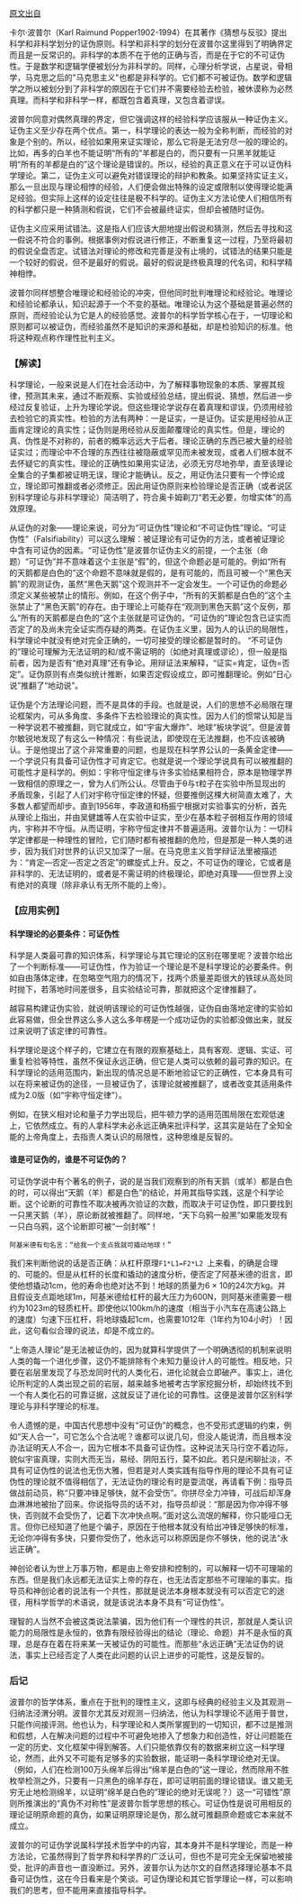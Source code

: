 <!--
author: Vincent Tian
head: http://blog.sina.com.cn/s/blog_4a8a93580101cxkh.html
date: 2016-12-08
title: 解读卡尔·波普尔的“证伪原则”
tags: 科学思想,科技哲学
category: 科学思想
status: publish
summary: 波普尔的哲学体系，重点在于批判的理性主义，这即与经典的经验主义及其观测－归纳法泾渭分明
-->

[原文出自](http://blog.sina.com.cn/s/blog_4a8a93580101cxkh.html)

卡尔·波普尔（Karl Raimund Popper1902-1994）在其著作《猜想与反驳》提出科学和非科学划分的证伪原则。科学和非科学的划分在波普尔这里得到了明确界定而且是一反常识的。非科学的本质不在于他的正确与否，而是在于它的不可证伪性。于是数学和逻辑学便被划分为非科学的。同样，心理分析学说，占星说，骨相学，马克思之后的"马克思主义"也都是非科学的。它们都不可被证伪。数学和逻辑学之所以被划分到了非科学的原因在于它们并不需要经验去检验，被休谟称为必然真理。而科学和非科学一样，都既包含着真理，又包含着谬误。

波普尔同意对偶然真理的界定，但它强调这样的经验科学应该服从一种证伪主义。证伪主义至少存在两个优点。第一，科学理论的表达一般为全称判断，而经验的对象是个别的。所以，经验如果用来证实理论，那么它将是无法穷尽一般的理论的。比如，再多的白羊也不能证明“所有的”羊都是白的，而只要有一只黑羊就能证明“所有的羊都是白的”这个理论是错误的。所以，经验的真正意义在于可以证伪科学理论。第二，证伪主义可以避免对错误理论的辩护和教条。如果坚持实证主义，那么一旦出现与理论相悖的经验，人们便会做出特殊的设定或限制以使得理论能满足经验。但实际上这样的设定往往是极不科学的。证伪主义方法论使人们相信所有的科学都只是一种猜测和假说，它们不会被最终证实，但却会被随时证伪。

证伪主义应采用试错法。这是指人们应该大胆地提出假说和猜测，然后去寻找和这一假说不符合的事例。根据事例对假说进行修正，不断重复这一过程，乃至将最初的假说全盘否定。试错法对理论的修改和完善是没有止境的，试错法的结果只能是一个较好的假说，但不是最好的假说。最好的假说是终极真理的代名词，和科学精神相悖。

波普尔同样想整合唯理论和经验论的冲突，但他同时批判唯理论和经验论。唯理论和经验论都承认，知识起源于一个不变的基础。唯理论认为这个基础是普遍必然的原则，而经验论认为它是人的经验感觉。波普尔的科学哲学核心在于，一切理论和原则都可以被证伪，而经验虽然不是知识的来源和基础，却是检验知识的标准。他将这种观点称作理性批判主义。

### 【解读】
科学理论，一般来说是人们在社会活动中，为了解释事物现象的本质、掌握其规律，预测其未来，通过不断观察、实验或经验总结，提出假说、猜想，然后进一步经过反复验证，上升为理论学说。但这些理论学说存在着真理和谬误，仍须用经验去检验它的真实性。检验的方法有两种：一是证实，一是证伪。证实是用经验从正面肯定理论的真实性；证伪则是用经验从反面颠覆理论的真实性。但是，理论的真、伪性是不对称的，前者的概率远远大于后者。理论正确的东西已被大量的经验证实过；而理论中不合理的东西往往被隐蔽或罕见而未被发现，或者人们根本就不去怀疑它的真实性。理论的正确性如果用实证法，必须无穷尽地弥举，直至该理论全集合的子集都被证明无误，理论才能确认。反之，用证伪法只要有一个悖论成立，理论即可推翻或者必须修正。因此用证伪原则来检验理论是否正确（或者说区别科学理论与非科学理论）简洁明了，符合奥卡姆剃刀“若无必要，勿增实体”的高效原理。

从证伪的对象——理论来说，可分为“可证伪性”理论和“不可证伪性”理论。“可证伪性”（Falsifiability）可以这么理解：被证理论有可证伪的方法，或者被证理论中含有可证伪的因素。“可证伪性”是波普尔证伪主义的前提，一个主张（命题）“可证伪”并不意味着这个主张是“假”的，但这个命题必是可能的。例如“所有的天鹅都是白色的”这个命题不意味就是假的，是有可能的，而且可被一个“黑色天鹅”的观测证伪，虽然“黑色天鹅”这个观测并不一定会发生。一个可证伪的命题必须定义某些被禁止的情形。例如，在这个例子中，“所有的天鹅都是白色的”这个主张禁止了“黑色天鹅”的存在。由于理论上可能存在“观测到黑色天鹅”这个反例，那么“所有的天鹅都是白色的”这个主张就是可证伪的。“可证伪的”理论包含已证实而否定了的及尚未完全证实而存疑的两类。在证伪主义里，因为人的认识的局限性，科学理论中就没有绝对完全正确的，一切可接受的理论都是暂时的。 “不可证伪的”理论可理解为无法证明的和/或不需证明的（如绝对真理或谬论），但一般是指前者，因为是否有“绝对真理”还有争论。用辩证法来解释，“证实=肯定，证伪=否定”。证伪原则有点类似统计推断，如果否定假设成立，即可推翻理论。例如“日心说”推翻了“地动说”。

证伪是个方法理论问题，而不是具体的手段。也就是说，人们的思想不必局限在理论框架内，可从多角度、多条件下去检验理论的真实性。因为人们的惯常认知是当一种学说若不被推翻，则它就成立，如“宇宙大爆炸”、地球“板块学说”。但是波普尔敏锐地发现了有这么一种情况：有些说法，即使现在无法推翻，也不应该被确认。于是他提出了这个非常重要的问题，也是现在科学界公认的一条黄金定律——一个学说只有具备可证伪性才可肯定它。也就是说一个理论学说具有可以被推翻的可能性才是科学的。例如：宇称守恒定律与许多实验结果相符合，原本是物理学界一致相信的原理之一，曾为人们所公认。尽管由于θ与τ粒子在实验中所显现出的矛盾现象，引起了人们对宇称守恒定律的怀疑，但要推倒这棵大树简直太难了，大多数人都望而却步。直到1956年，李政道和杨振宁根据对实验事实的分析，首先从理论上指出，并由吴健雄等人在实验中证实，至少在基本粒子弱相互作用的领域内，宇称并不守恒。从而证明，宇称守恒定律并不普遍适用。波普尔认为：一切科学定律都是一种理性的冒险，它们随时都有被推翻的危险，但是那是一种人类的进步，因为我们对世界的认识又加深了一层。在马克思主义哲学辩证法里被描述为：“肯定—否定—否定之否定”的螺旋式上升。反之，不可证伪的理论，它或者是非科学的、无法证明的，或者是不需证明的终极理论，即绝对真理——但世界上没有绝对的真理（除非承认有无所不能的上帝）。
### 【应用实例】
#### 科学理论的必要条件：可证伪性
科学是人类最可靠的知识体系，科学理论与其它理论的区别在哪里呢？波普尔给出了一个判断标准——可证伪性，作为验证一个理论是不是科学理论的必要条件。例如自由落体定律，在忽略空气阻力的情况下，找两个质量差距很大的铁球从高处同时抛下，若落地时间差很多，且实验结论可靠，那就把这个定律推翻了。

越容易构建证伪实验，就说明该理论的可证伪性越强，证伪自由落地定律的实验如此容易做，但全世界这么多人这么多年楞是一个成功证伪的实验都没做出来，就反过来说明了该定律的可靠性。

科学理论是这个样子的，它建立在有限的观察基础上，具有客观、逻辑、实证、可重复检验等特性，虽然不保证永远正确，但它是人类可以依赖的最可靠的知识。在科学理论的适用范围内，新出现的情况总是不断地验证它的正确性，它本身具有可以在将来被证伪的途径，一旦被证伪了，该理论就被推翻了，或者改变其适用条件成为2.0版（如“宇称守恒定律”）。

例如，在狭义相对论和量子力学出现后，把牛顿力学的适用范围局限在宏观低速上，它依然成立。有的人拿科学未必永远正确来批评科学，这其实是站在了全知全能的上帝角度上，去指责人类认识的局限性，这种思维是反智的。

#### 谁是可证伪的，谁是不可证伪的？
可证伪学说中有个著名的例子，说的是当我们观察到的所有天鹅（或羊）都是白色的时，可以得出“天鹅（羊）都是白色”的结论，并用其指导实践，这是个科学论断。这个论断的可靠性不取决被再次验证的次数，而取决于可证伪性，即只要找到一只黑天鹅（羊），原论断就被推翻了。同样地，“天下乌鸦一般黑”如果能发现有一只白乌鸦，这个论断即可被“一剑封喉”！

`阿基米德有句名言：“给我一个支点我就可撬动地球！”`

我们来判断他说的话是否正确：从杠杆原理`F1*L1=F2*L2 `上来看，的确是合理的、可能的。但是从杠杆的长度和撬动的速度分析，便否定了阿基米德的诳言，即使他想撬动1cm，他的寿命也绝对达不到！地球的质量为6 × 10的24次方kg。并且假设支点距地球1m，阿基米德给杠杆的最大压力为600N，则阿基米德需要一根约为1023m的轻质杠杆。即使他以100km/h的速度（相当于小汽车在高速公路上的速度）匀速下压杠杆，将地球撬起1cm，也需要1012年（1年约为104小时）！因此，这句看似合理的说法，却是不成立的。

“上帝造人理论”是无法被证伪的，因为就算科学提供了一个明确透彻的机制来说明人类的每一个进化步骤，这仍不能排除有个未知力量设计人的可能性。相反地，只要在岩层里发现了与恐龙同时代的人类化石，进化论就会立即破产。事实上，进化论所判定的人类出现之前的岩层，越来越多地被考古学家挖掘分析，却始终找不到一个有人类化石的可靠证据，这就反证了进化论的可靠性。这便是波普尔区别科学理论与非科学理论的标准。

令人遗憾的是，中国古代思想中没有“可证伪”的概念，也不受形式逻辑的约束，例如“天人合一”，可它怎么个合法呢？谁都可以说几句，但没人能说清，而且根本没办法证明天人不合一，因为它根本不具备可证伪性。这种说法天马行空不着边际，貌似宇宙真理，实则大而无当，易经、阴阳五行，莫不如此。若只是闲聊扯淡，不具有可证伪性的说法也无伤大雅，但若是对人类实践有指导作用的理论不具有可证伪性的理论就不值得相信了，无法证伪的理论有时是耍流氓，再请看下例：指导员做战前动员，称“只要冲锋足够快，就不会受伤”。你拼尽全力冲锋，可战后却浑身血淋淋地被抬了回来。你说指导员的话不对，指导员却说：“那是因为你冲得不够快，否则就不会受伤了，记着下次冲快点啊。”面对这么流氓的解释，你只能哑口无言。但你已经知道了他是个骗子，原因在于他根本就没有给出冲锋足够快的标准，无论你冲得有多快，只要你受伤了，他永远可以称原因是你不够快，他的说法“永远正确”。

神创论者认为世上万事万物，都是由上帝安排和控制的，可以解释一切不可理喻的东西。但是我们永远都无法证实上帝的存在，也无法否定那些不可理喻的事实。指导员和神创论者的说法有一个共性，那就是说法本身根本就没有可以否定它的途径，用科学哲学的术语说，就是该说法本身不具有“可证伪性”。

理智的人当然不会被这类说法蒙骗，因为他们有一个理性的共识，那就是人类认识能力的局限性是永恒的，依靠有限经验得出的结论（理论、命题）并不是永恒的真理，总是存在着在将来某一天被证伪的可能性。而那些“永远正确”无法证伪的说法，事实上已经否定了人类在此问题的认识上进步的可能性，这是反智的。

### 后记
波普尔的哲学体系，重点在于批判的理性主义，这即与经典的经验主义及其观测－归纳法泾渭分明。波普尔尤其反对观测－归纳法，他认为科学理论不适用于普世，只能作间接评测。他也认为，科学理论和人类所掌握到的一切知识，都不过是推测和假想，人在解决问题的过程中不可避免地掺入了想象力和创造性，好让问题能在一定的历史、文化框架中得到解答。人们只能依靠仅有的数据来树立这一科学理论，然而，此外又不可能有足够多的实验数据，能证明一条科学理论绝对无误。（例如，人们在检测100万头绵羊后得出“绵羊是白色的”这一理论，然而除用不胜枚举检测之外，只要有一只黑色的绵羊存在，即可证明前面的理论错误。谁又能无穷无止地检测绵羊，以证明“绵羊是白色的”理论的绝对无误呢？）这一“可错性”原则所推演出的“真伪不对称性”是波普尔哲学思想的核心。可证伪性是说可用相反的理论证明原命题的真伪，如果证明原理论是伪，那么就可推翻原命题或它本来就不成立。

波普尔的可证伪学说属科学技术哲学中的内容，其本身并不是科学理论，而是一种方法论，它虽然得到了哲学界和科学界的广泛认可，但也不是可完全无保留地被接受，批评的声音也一直没断过。另外，波普尔认为达尔文的自然选择理论基本不具备可证伪性，这在今日看来是个笑谈。可证伪理论和其它哲学理论一样，可以影响我们的思考，但不能用来直接指导科学。